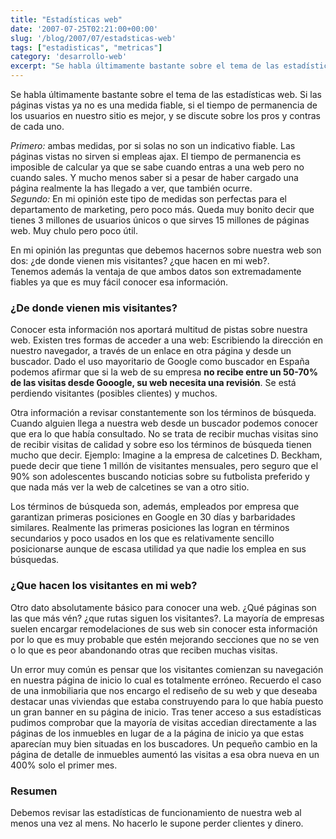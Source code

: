 ```yaml
---
title: "Estadísticas web"
date: '2007-07-25T02:21:00+00:00'
slug: '/blog/2007/07/estadsticas-web'
tags: ["estadisticas", "metricas"]
category: 'desarrollo-web'
excerpt: "Se habla últimamente bastante sobre el tema de las estadísticas web. Si las páginas vistas ya no es una medida fiable, si el tiempo de permanencia de los usuarios en nuestro sitio es mejor, y se discut..."
---
```

Se habla últimamente bastante sobre el tema de las estadísticas web. Si las páginas vistas ya no es una medida fiable, si el tiempo de permanencia de los usuarios en nuestro sitio es mejor, y se discute sobre los pros y contras de cada uno.

_Primero:_ ambas medidas, por si solas no son un indicativo fiable. Las páginas vistas no sirven si empleas ajax. El tiempo de permanencia es imposible de calcular ya que se sabe cuando entras a una web pero no cuando sales. Y mucho menos saber si a pesar de haber cargado una página realmente la has llegado a ver, que también ocurre.  
_Segundo:_ En mi opinión este tipo de medidas son perfectas para el departamento de marketing, pero poco más. Queda muy bonito decir que tienes 3 millones de usuarios únicos o que sirves 15 millones de páginas web. Muy chulo pero poco útil.

En mi opinión las preguntas que debemos hacernos sobre nuestra web son dos: ¿de donde vienen mis visitantes? ¿que hacen en mi web?.  
Tenemos además la ventaja de que ambos datos son extremadamente fiables ya que es muy fácil conocer esa información.

### ¿De donde vienen mis visitantes?

Conocer esta información nos aportará multitud de pistas sobre nuestra web. Existen tres formas de acceder a una web: Escribiendo la dirección en nuestro navegador, a través de un enlace en otra página y desde un buscador. Dado el uso mayoritario de Google como buscador en España podemos afirmar que si la web de su empresa **no recibe entre un 50-70% de las visitas desde Gooogle, su web necesita una revisión**. Se está perdiendo visitantes (posibles clientes) y muchos.

Otra información a revisar constantemente son los términos de búsqueda. Cuando alguien llega a nuestra web desde un buscador podemos conocer que era lo que había consultado. No se trata de recibir muchas visitas sino de recibir visitas de calidad y sobre eso los términos de búsqueda tienen mucho que decir. Ejemplo: Imagine a la empresa de calcetines D. Beckham, puede decir que tiene 1 millón de visitantes mensuales, pero seguro que el 90% son adolescentes buscando noticias sobre su futbolista preferido y que nada más ver la web de calcetines se van a otro sitio.

Los términos de búsqueda son, además, empleados por empresa que garantizan primeras posiciones en Google en 30 días y barbaridades similares. Realmente las primeras posiciones las logran en términos secundarios y poco usados en los que es relativamente sencillo posicionarse aunque de escasa utilidad ya que nadie los emplea en sus búsquedas.

### ¿Que hacen los visitantes en mi web?

Otro dato absolutamente básico para conocer una web. ¿Qué páginas son las que más vén? ¿que rutas siguen los visitantes?. La mayoría de empresas suelen encargar remodelaciones de sus web sin conocer esta información por lo que es muy probable que estén mejorando secciones que no se ven o lo que es peor abandonando otras que reciben muchas visitas.

Un error muy común es pensar que los visitantes comienzan su navegación en nuestra página de inicio lo cual es totalmente erróneo. Recuerdo el caso de una inmobiliaria que nos encargo el rediseño de su web y que deseaba destacar unas viviendas que estaba construyendo para lo que había puesto un gran banner en su página de inicio. Tras tener acceso a sus estadísticas pudimos comprobar que la mayoría de visitas accedian directamente a las páginas de los inmuebles en lugar de a la página de inicio ya que estas aparecían muy bien situadas en los buscadores. Un pequeño cambio en la página de detalle de inmuebles aumentó las visitas a esa obra nueva en un 400% solo el primer mes.

### Resumen

Debemos revisar las estadísticas de funcionamiento de nuestra web al menos una vez al mens. No hacerlo le supone perder clientes y dinero.

